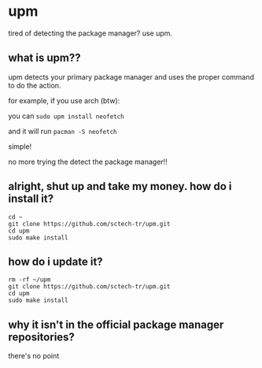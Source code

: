 # upm
tired of detecting the package manager? use upm.
## what is upm??
upm detects your primary package manager and uses the proper command to do the action.

for example, if you use arch (btw):

you can ```sudo upm install neofetch```

and it will run ```pacman -S neofetch```

simple!

no more trying the detect the package manager!!
## alright, shut up and take my money. how do i install it?
```
cd ~
git clone https://github.com/sctech-tr/upm.git
cd upm
sudo make install
```
## how do i update it?
```
rm -rf ~/upm
git clone https://github.com/sctech-tr/upm.git
cd upm
sudo make install
```
## why it isn't in the official package manager repositories?
there's no point
